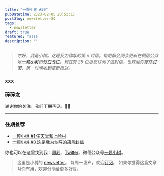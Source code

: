 ```yaml
---
title: "一颗小树 #50"
pubDatetime: 2023-02-05 20:53:13
postSlug: newsletter-50
tags:
  - newsletter
draft: true
featured: false
description: ""
---
```


> _你好，我是小树。这是我为你写的第 n 封信。每期都会同步更新在微信公众号[一颗小树](https://weixin.sogou.com/weixin?query=a_warm_tree)和[竹白专栏](https://xiaoshu.zhubai.love)。现在有 25 位朋友订阅了这封信，也欢迎你[邮件订阅](https://xiaoshu.zhubai.love)，第一时间收到更新推送。_

### xxx

### 碎碎念

谢谢你的关注，我们下期再见。👋🏻

---

### 往期推荐

- [一颗小树 #1 任天堂和上岭村](https://xiaoshu.zhubai.love/posts/2107172142524608512)
- [一颗小树 #0 这是我为你写的第零封信](https://xiaoshu.zhubai.love/posts/2107165648034942976)

你也可以在这里找到我：[即刻](https://okjk.co/3Vsn5T)、[Twitter](https://twitter.com/yeshu_in_future)、微信公众号[一颗小树](https://weixin.sogou.com/weixin?query=a_warm_tree)。

> 这里是小树的 [newsletter](https://xiaoshu.zhubai.love)。 每周一发布，欢迎[订阅](https://xiaoshu.zhubai.love)。
> 如果你觉得这篇文章对你有用，欢迎分享给更多好友。
